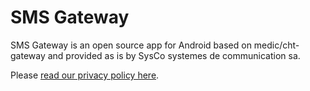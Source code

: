 # SMS Gateway

SMS Gateway is an open source app for Android based on medic/cht-gateway and provided as is by SysCo systemes de communication sa.

Please [read our privacy policy here](privacy-policy.md).
